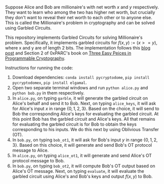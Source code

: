 Suppose Alice and Bob are millionaire's with net worth $x$ and $y$ respectively. 
They want to learn who among the two has higher net worth, but crucially they don't want to reveal their net worth to each other or to anyone else.
This is called the Millionaire's problem in cryptography and can be solved using Garbled Circuits.

This repository implements Garbled Circuits for solving Millionaire's problem.
Specifically, it implements garbled circuits for $f(x, y) := (x >= y)$, where x and y are of length 2 bits.
The implementation follows this [blog post](https://hackmd.io/@aardvark/BJYYcR1N1g) and Section 2 of 0xPARC's book on [Three Easy Peices in Programmable Cryptography](https://github.com/0xPARC/0xparc-intro-book/releases/download/v1.1.1/easy.pdf).

Instructions for running the code:
1. Download dependencies: `conda install pycryptodome`, `pip install pycryptodomex`, `pip install elgamal`.
2. Open two separate terminal windows and run `python alice.py` and `python bob.py` in them respectively.
3. In `alice.py`, on typing `garble`, it will generate the garbled circuit on Alice's behalf and send it to Bob. Next, on typing `alice_keys`, it will ask for Alice's input $x$ in range $\{0, 1, 2, 3\}$. Based on the choice, it will send to Bob the corresponding Alice's keys for evaluating the garbled circuit. At this point Bob has the garbled circuit and Alice's keys. All that remains for evaluating the garbled circuit is for Bob to obtain the keys corresponding to his inputs. We do this next by using Oblivious Transfer (OT).
4. In `bob.py`, on typing `bob_ot1`, it will ask for Bob's input $y$ in range $\{0, 1, 2, 3\}$. Based on this choice, it will generate and send Bob's OT protocol message to Alice.
5. In `alice.py`, on typing `alice_ot1`, it will generate and send Alice's OT protocol message to Bob.
6. In `bob.py`, on typing `bob_ot2`, it will compute Bob's OT output based on Alice's OT message. Next, on typing `evaluate`, it will evaluate the garbled circuit using Alice's and Bob's keys and output $f(x, y)$ to Bob.
